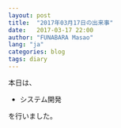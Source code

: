 ```yaml
---
layout: post
title:  "2017年03月17日の出来事"
date:   2017-03-17 22:00
author: "FUNABARA Masao"
lang: "ja"
categories: blog
tags: diary
---
```


本日は、

* システム開発

を行いました。
